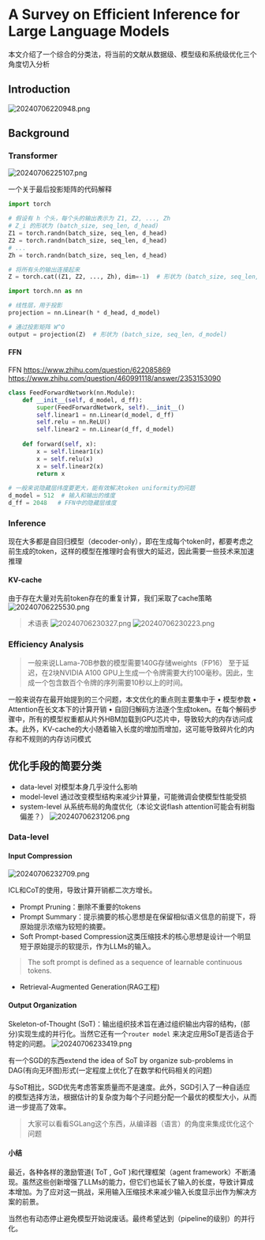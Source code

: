 # A Survey on Efficient Inference for Large Language Models
本文介绍了一个综合的分类法，将当前的文献从数据级、模型级和系统级优化三个角度切入分析

## Introduction
![20240706220948.png](graph/20240706220948.png)

## Background
### Transformer
![20240706225107.png](graph/20240706225107.png)

一个关于最后投影矩阵的代码解释
```python
import torch

# 假设有 h 个头，每个头的输出表示为 Z1, Z2, ..., Zh
# Z_i 的形状为 (batch_size, seq_len, d_head)
Z1 = torch.randn(batch_size, seq_len, d_head)
Z2 = torch.randn(batch_size, seq_len, d_head)
# ...
Zh = torch.randn(batch_size, seq_len, d_head)

# 将所有头的输出连接起来
Z = torch.cat((Z1, Z2, ..., Zh), dim=-1)  # 形状为 (batch_size, seq_len, h * d_head)

import torch.nn as nn

# 线性层，用于投影
projection = nn.Linear(h * d_head, d_model)

# 通过投影矩阵 W^O
output = projection(Z)  # 形状为 (batch_size, seq_len, d_model)
```

#### FFN
FFN
https://www.zhihu.com/question/622085869
https://www.zhihu.com/question/460991118/answer/2353153090

```python
class FeedForwardNetwork(nn.Module):
    def __init__(self, d_model, d_ff):
        super(FeedForwardNetwork, self).__init__()
        self.linear1 = nn.Linear(d_model, d_ff)
        self.relu = nn.ReLU()
        self.linear2 = nn.Linear(d_ff, d_model)
    
    def forward(self, x):
        x = self.linear1(x)
        x = self.relu(x)
        x = self.linear2(x)
        return x
        
# 一般来说隐藏层纬度要更大，能有效解决token uniformity的问题
d_model = 512  # 输入和输出的维度
d_ff = 2048   # FFN中的隐藏层维度
```

### Inference
现在大多都是自回归模型（decoder-only），即在生成每个token时，都要考虑之前生成的token，这样的模型在推理时会有很大的延迟，因此需要一些技术来加速推理

#### KV-cache
由于存在大量对先前token存在的重复计算，我们采取了cache策略
![20240706225530.png](graph/20240706225530.png)

> 术语表
> ![20240706230327.png](graph/20240706230327.png)
> ![20240706230223.png](graph/20240706230223.png)


### Efficiency Analysis

> 一般来说LLama-70B参数的模型需要140G存储weights（FP16）
> 至于延迟，在2块NVIDIA A100 GPU上生成一个令牌需要大约100毫秒。因此，生成一个包含数百个令牌的序列需要10秒以上的时间。

一般来说存在最开始提到的三个问题，本文优化的重点则主要集中于
• 模型参数
• Attention在长文本下的计算开销
• 自回归解码方法逐个生成token。在每个解码步骤中，所有的模型权重都从片外HBM加载到GPU芯片中，导致较大的内存访问成本。此外，KV-cache的大小随着输入长度的增加而增加，这可能导致碎片化的内存和不规则的内存访问模式

## 优化手段的简要分类

- data-level 对模型本身几乎没什么影响
- model-level 通过改变模型结构来减少计算量，可能微调会使模型性能受损
- system-level 从系统布局的角度优化（本论文说flash attention可能会有树脂偏差？）
![20240706231206.png](graph/20240706231206.png)


### Data-level
#### Input Compression
![20240706232709.png](graph/20240706232709.png)

ICL和CoT的使用，导致计算开销都二次方增长。

- Prompt Pruning：删除不重要的tokens
- Prompt Summary：提示摘要的核心思想是在保留相似语义信息的前提下，将原始提示浓缩为较短的摘要。
- Soft Prompt-based Compression这类压缩技术的核心思想是设计一个明显短于原始提示的软提示，作为LLMs的输入。
> The soft prompt is defined as a sequence of learnable continuous tokens.
- Retrieval-Augmented Generation(RAG工程)

#### Output Organization
Skeleton-of-Thought (SoT)：输出组织技术旨在通过组织输出内容的结构，(部分)实现生成的并行化。当然它还有一个`router model` 来决定应用SoT是否适合于特定的问题。
![20240706233419.png](graph/20240706233419.png)

有一个SGD的东西extend the idea of SoT by organize sub-problems in DAG(有向无环图)形式(一定程度上优化了在数学和代码相关的问题)

与SoT相比，SGD优先考虑答案质量而不是速度。此外，SGD引入了一种自适应的模型选择方法，根据估计的复杂度为每个子问题分配一个最优的模型大小，从而进一步提高了效率。

> 大家可以看看SGLang这个东西，从编译器（语言）的角度来集成优化这个问题

#### 小结
最近，各种各样的激励管道( ToT  , GoT )和代理框架（agent framework）不断涌现。虽然这些创新增强了LLMs的能力，但它们也延长了输入的长度，导致计算成本增加。为了应对这一挑战，采用输入压缩技术来减少输入长度显示出作为解决方案的前景。

当然也有动态停止避免模型开始说废话。最终希望达到（pipeline的级别）的并行化。